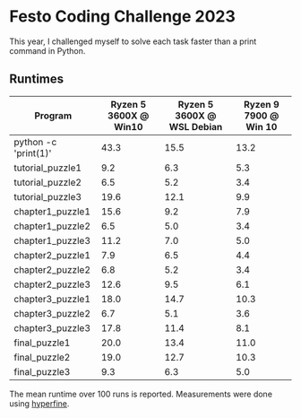 # Festo Coding Challenge 2023
This year, I challenged myself to solve each task faster than a print command in Python.

## Runtimes
| Program              | Ryzen 5 3600X @ Win10 | Ryzen 5 3600X @ WSL Debian | Ryzen 9 7900 @ Win 10 |
|----------------------|-----------------------|----------------------------|-----------------------|
| python -c 'print(1)' | 43.3                  | 15.5                       | 13.2                  |
| tutorial_puzzle1     | 9.2                   | 6.3                        | 5.3                   |
| tutorial_puzzle2     | 6.5                   | 5.2                        | 3.4                   |
| tutorial_puzzle3     | 19.6                  | 12.1                       | 9.9                   |
| chapter1_puzzle1     | 15.6                  | 9.2                        | 7.9                   |
| chapter1_puzzle2     | 6.5                   | 5.0                        | 3.4                   |
| chapter1_puzzle3     | 11.2                  | 7.0                        | 5.0                   |
| chapter2_puzzle1     | 7.9                   | 6.5                        | 4.4                   |
| chapter2_puzzle2     | 6.8                   | 5.2                        | 3.4                   |
| chapter2_puzzle3     | 12.6                  | 9.5                        | 6.1                   |
| chapter3_puzzle1     | 18.0                  | 14.7                       | 10.3                  |
| chapter3_puzzle2     | 6.7                   | 5.1                        | 3.6                   |
| chapter3_puzzle3     | 17.8                  | 11.4                       | 8.1                   |
| final_puzzle1        | 20.0                  | 13.4                       | 11.0                  |
| final_puzzle2        | 19.0                  | 12.7                       | 10.3                  |
| final_puzzle3        | 9.3                   | 6.3                        | 5.0                   |

The mean runtime over 100 runs is reported. Measurements were done using [hyperfine](https://github.com/sharkdp/hyperfine).

